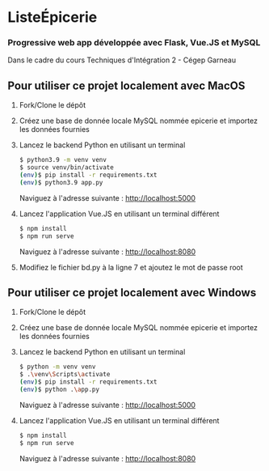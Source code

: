 # ListeÉpicerie

### Progressive web app développée avec Flask, Vue.JS et MySQL

Dans le cadre du cours Techniques d'Intégration 2 - Cégep Garneau

## Pour utiliser ce projet localement avec MacOS

1. Fork/Clone le dépôt

1. Créez une base de donnée locale MySQL nommée epicerie et importez les données fournies

1. Lancez le backend Python en utilisant un terminal

    ```sh
    $ python3.9 -m venv venv 
    $ source venv/bin/activate
    (env)$ pip install -r requirements.txt
    (env)$ python3.9 app.py
    ```

    Naviguez à l'adresse suivante : [http://localhost:5000](http://localhost:5000)

1. Lancez l'application Vue.JS en utilisant un terminal différent

    ```sh
    $ npm install
    $ npm run serve
    ```

    Naviguez à l'adresse suivante : [http://localhost:8080](http://localhost:8080)

1. Modifiez le fichier bd.py à la ligne 7 et ajoutez le mot de passe root

## Pour utiliser ce projet localement avec Windows

1. Fork/Clone le dépôt

1. Créez une base de donnée locale MySQL nommée epicerie et importez les données fournies

1. Lancez le backend Python en utilisant un terminal

    ```sh
    $ python -m venv venv 
    $ .\venv\Scripts\activate
    (env)$ pip install -r requirements.txt
    (env)$ python .\app.py
    ```

    Naviguez à l'adresse suivante : [http://localhost:5000](http://localhost:5000)

1. Lancez l'application Vue.JS en utilisant un terminal différent

    ```sh
    $ npm install
    $ npm run serve
    ```

    Naviguez à l'adresse suivante : [http://localhost:8080](http://localhost:8080)
